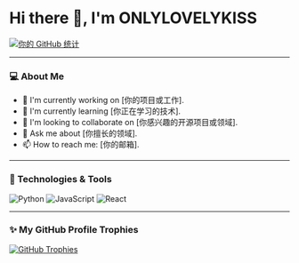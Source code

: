 # Hi there 👋, I'm ONLYLOVELYKISS

[![你的 GitHub 统计](https://github-readme-stats.vercel.app/api?username=ONLYLOVELYKISS&show_icons=true&theme=dracula)](https://github.com/anuraghazra/github-readme-stats)

---

### 💻 About Me

- 🔭 I'm currently working on [你的项目或工作].
- 🌱 I'm currently learning [你正在学习的技术].
- 👯 I'm looking to collaborate on [你感兴趣的开源项目或领域].
- 💬 Ask me about [你擅长的领域].
- 📫 How to reach me: [你的邮箱].

---

### 🔧 Technologies & Tools

![Python](https://img.shields.io/badge/-Python-3776AB?style=flat&logo=python&logoColor=white)
![JavaScript](https://img.shields.io/badge/-JavaScript-F7DF1E?style=flat&logo=javascript&logoColor=black)
![React](https://img.shields.io/badge/-React-61DAFB?style=flat&logo=react&logoColor=black)

---

### ✨ My GitHub Profile Trophies

[![GitHub Trophies](https://github-profile-trophy.vercel.app/?username=ONLYLOVELYKISS&theme=dracula)](https://github.com/ryo-ma/github-profile-trophy)
